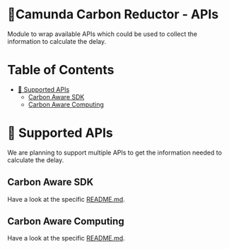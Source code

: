 # 🌱Camunda Carbon Reductor - APIs

Module to wrap available APIs which could be used to collect the information to calculate the delay. 

# Table of Contents

* [🚀 Supported APIs](#supported-apis)
  * [Carbon Aware SDK](#carbon-aware-sdk)
  * [Carbon Aware Computing](#carbon-aware-computing)

# 🚀 Supported APIs

We are planning to support multiple APIs to get the information needed to calculate the delay.

## Carbon Aware SDK

Have a look at the specific [README.md](./api-carbon-aware/README.md).

## Carbon Aware Computing

Have a look at the specific [README.md](./api-carbon-aware-computing/README.md).
